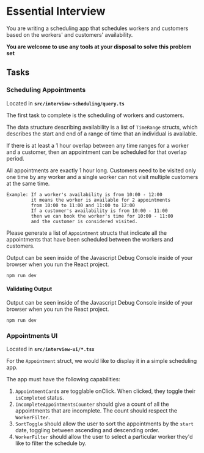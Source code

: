 # Essential Interview

You are writing a scheduling app that schedules workers and customers based on the workers' and customers' availability.

**You are welcome to use any tools at your disposal to solve this problem set**

## Tasks

### Scheduling Appointments

Located in **`src/interview-scheduling/query.ts`**

The first task to complete is the scheduling of workers and customers.

The data structure describing availability is a list of
`TimeRange` structs,
which describes the start and end of a range of time that
an individual is available.

If there is at least a 1 hour overlap between any time ranges
for a worker and a customer,
then an appointment can be scheduled for that overlap period.

All appointments are exactly 1 hour long.
Customers need to be visited only one time by any worker and a
single worker can not visit multiple customers at the same time.

```
Example: If a worker's availability is from 10:00 - 12:00
         it means the worker is available for 2 appointments
         from 10:00 to 11:00 and 11:00 to 12:00
         If a customer's availability is from 10:00 - 11:00
         then we can book the worker's time for 10:00 - 11:00
         and the customer is considered visited.
```

Please generate a list of `Appointment` structs that indicate all
the appointments that have been scheduled between
the workers and customers.

Output can be seen inside of the Javascript Debug Console
inside of your browser when you run the React project.

`npm run dev`

#### Validating Output

Output can be seen inside of the Javascript Debug Console inside of your browser when you run the React project.

```
npm run dev
```

### Appointments UI

Located in **`src/interview-ui/*.tsx`**

For the `Appointment` struct, we would like to display it in a simple scheduling app.

The app must have the following capabilities:

1. `AppointmentCard`s are togglable onClick. When clicked, they toggle their `isCompleted` status.
2. `IncompleteAppointmentsCounter` should give a count of all the appointments that are incomplete. The count should respect the `WorkerFilter`.
3. `SortToggle` should allow the user to sort the appointments by the `start` date, toggling between ascending and descending order.
4. `WorkerFilter` should allow the user to select a particular worker they'd like to filter the schedule by.
